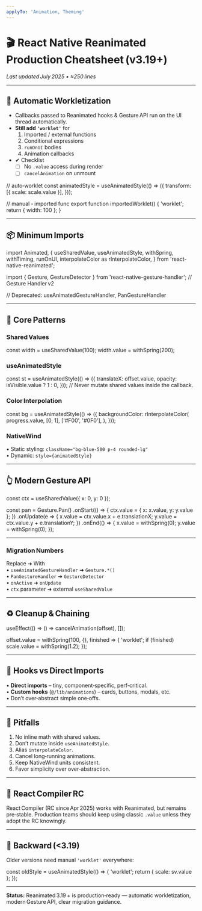 ```yaml
---
applyTo: 'Animation, Theming'
---
```

# 🎬 React Native Reanimated Production Cheatsheet (v3.19+)
_Last updated July 2025 • ≈250 lines_

--------------------------------------------------------------------
## 🚀 Automatic Workletization
* Callbacks passed to Reanimated hooks & Gesture API run on the UI
  thread automatically.  
* **Still add `'worklet'`** for  
  1. Imported / external functions  
  2. Conditional expressions  
  3. `runOnUI` bodies  
  4. Animation callbacks  
* ✔ Checklist  
  - [ ] No `.value` access during render  
  - [ ] `cancelAnimation` on unmount  

// auto‑worklet
const animatedStyle = useAnimatedStyle(() => ({
  transform: [{ scale: scale.value }],
}));

// manual ‑ imported func
export function importedWorklet() {
  'worklet';
  return { width: 100 };
}

--------------------------------------------------------------------
## 📦 Minimum Imports

import Animated, {
  useSharedValue,
  useAnimatedStyle,
  withSpring,
  withTiming,
  runOnUI,
  interpolateColor as rInterpolateColor,
} from 'react-native-reanimated';

import { Gesture, GestureDetector } from
  'react-native-gesture-handler';   // Gesture Handler v2

// Deprecated: useAnimatedGestureHandler, PanGestureHandler

--------------------------------------------------------------------
## 🎯 Core Patterns

### Shared Values
const width = useSharedValue(100);
width.value = withSpring(200);

### useAnimatedStyle
const st = useAnimatedStyle(() => ({
  translateX: offset.value,
  opacity: isVisible.value ? 1 : 0,
}));
// Never mutate shared values inside the callback.

### Color Interpolation
const bg = useAnimatedStyle(() => ({
  backgroundColor: rInterpolateColor(
    progress.value,
    [0, 1],
    ['#F00', '#0F0'],
  ),
}));

### NativeWind
• Static styling: `className="bg-blue-500 p-4 rounded-lg"`  
• Dynamic: `style={animatedStyle}`

--------------------------------------------------------------------
## 👆 Modern Gesture API

const ctx = useSharedValue({ x: 0, y: 0 });

const pan = Gesture.Pan()
  .onStart(() => {
    ctx.value = { x: x.value, y: y.value };
  })
  .onUpdate(e => {
    x.value = ctx.value.x + e.translationX;
    y.value = ctx.value.y + e.translationY;
  })
  .onEnd(() => {
    x.value = withSpring(0);
    y.value = withSpring(0);
  });

<GestureDetector gesture={pan}>
  <Animated.View style={animatedStyle} />
</GestureDetector>

--------------------------------------------------------------------
### Migration Numbers
Replace ➜ With  
• `useAnimatedGestureHandler` ➜ `Gesture.*()`  
• `PanGestureHandler`        ➜ `GestureDetector`  
• `onActive`                 ➜ `onUpdate`  
• `ctx` parameter            ➜ external `useSharedValue`

--------------------------------------------------------------------
## ♻️ Cleanup & Chaining

useEffect(() => () => cancelAnimation(offset), []);

offset.value = withSpring(100, {}, finished => {
  'worklet';
  if (finished) scale.value = withSpring(1.2);
});

--------------------------------------------------------------------
## 🔧 Hooks vs Direct Imports

• **Direct imports** – tiny, component‑specific, perf‑critical.  
• **Custom hooks** (`@/lib/animations`) – cards, buttons, modals, etc.  
• Don’t over‑abstract simple one‑offs.

--------------------------------------------------------------------
## 🚨 Pitfalls

1. No inline math with shared values.  
2. Don’t mutate inside `useAnimatedStyle`.  
3. Alias `interpolateColor`.  
4. Cancel long‑running animations.  
5. Keep NativeWind units consistent.  
6. Favor simplicity over over‑abstraction.

--------------------------------------------------------------------
## 🔮 React Compiler RC

React Compiler (RC since Apr 2025) works with Reanimated, but remains
pre‑stable. Production teams should keep using classic `.value`
unless they adopt the RC knowingly.

--------------------------------------------------------------------
## 🔄 Backward (<3.19)

Older versions need manual `'worklet'` everywhere:

const oldStyle = useAnimatedStyle(() => {
  'worklet';
  return { scale: sv.value };
});

--------------------------------------------------------------------
**Status:** Reanimated 3.19 + is production‑ready — automatic
workletization, modern Gesture API, clear migration guidance.

